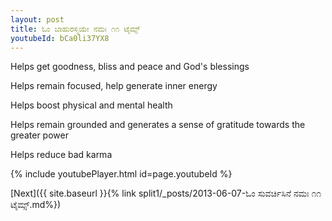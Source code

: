 ```yaml
---
layout: post
title: ಓಂ ಬಾಹುರಸ್ಮಯೇ ನಮಃ ೧೧ ಟೈಮ್ಸ್
youtubeId: bCa0li37YX8
---
```

 
 
Helps get goodness, bliss and peace and God's blessings
 
Helps remain focused, help generate inner energy 
 
Helps boost physical and mental health 
 
Helps remain grounded and generates a sense of gratitude towards the greater power 
 
Helps reduce bad karma
 
 
 
 


{% include youtubePlayer.html id=page.youtubeId %}
 
[Next]({{ site.baseurl }}{% link  split1/_posts/2013-06-07-ಓಂ ಸುವರ್ಚಿಸಿನೆ ನಮಃ ೧೧ ಟೈಮ್ಸ್.md%})
 
